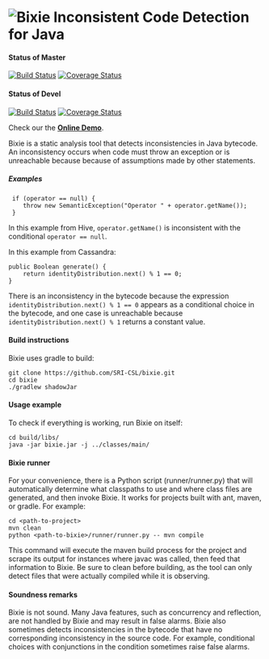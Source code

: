 ![Bixie](https://raw.githubusercontent.com/SRI-CSL/bixie/gh-pages/img/bixie_small.png) Inconsistent Code Detection for Java
=====
#### Status of Master
[![Build Status](https://travis-ci.org/SRI-CSL/bixie.png?branch=master)](https://travis-ci.org/SRI-CSL/bixie)
[![Coverage Status](https://coveralls.io/repos/SRI-CSL/bixie/badge.svg?branch=master)](https://coveralls.io/r/SRI-CSL/bixie?branch=master) 

#### Status of Devel
[![Build Status](https://travis-ci.org/SRI-CSL/bixie.png?branch=devel)](https://travis-ci.org/SRI-CSL/bixie)
[![Coverage Status](https://coveralls.io/repos/SRI-CSL/bixie/badge.svg?branch=devel)](https://coveralls.io/r/SRI-CSL/bixie?branch=devel) 

Check our the **[Online Demo](http://csl.sri.com/projects/bixie/)**.

Bixie is a static analysis tool that detects inconsistencies in Java bytecode. An inconsistency occurs when code must throw an exception or is unreachable because because of assumptions made by other statements. 

##### Examples

	 if (operator == null) {
	 	throw new SemanticException("Operator " + operator.getName());
	 }

In this example from Hive, `operator.getName()` is inconsistent with the conditional
`operator == null`. 

In this example from Cassandra:
	
	public Boolean generate() {
		return identityDistribution.next() % 1 == 0;
	}

There is an inconsistency in the bytecode because the expression `identityDistribution.next() % 1 == 0` appears as a conditional choice in the bytecode, and one case is unreachable because `identityDistribution.next() % 1` returns a constant value.


#### Build instructions

Bixie uses gradle to build:

	git clone https://github.com/SRI-CSL/bixie.git
	cd bixie
    ./gradlew shadowJar

#### Usage example
To check if everything is working, run Bixie on itself:

	cd build/libs/
	java -jar bixie.jar -j ../classes/main/

#### Bixie runner
For your convenience, there is a Python script (runner/runner.py) that will automatically determine what classpaths to use and where class files are generated, and then invoke Bixie. It works for projects built with ant, maven, or gradle. For example:

	cd <path-to-project>
	mvn clean
	python <path-to-bixie>/runner/runner.py -- mvn compile

This command will execute the maven build process for the project and scrape its output for instances where javac was called, then feed that information to Bixie. Be sure to clean before building, as the tool can only detect files that were actually compiled while it is observing.

#### Soundness remarks
Bixie is not sound. Many Java features, such as concurrency and reflection, are not handled by Bixie and may result in false alarms. Bixie also sometimes detects inconsistencies in the bytecode that have no corresponding inconsistency in the source code. For example, conditional choices with conjunctions in the condition sometimes raise false alarms.
